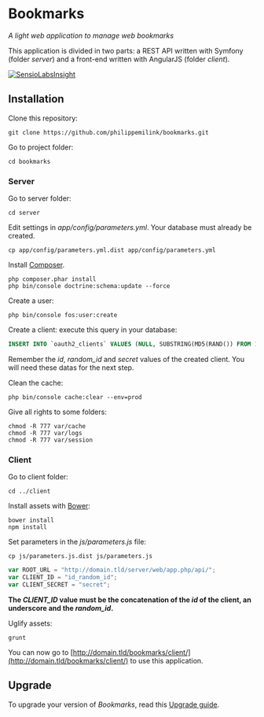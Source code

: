 # Bookmarks
*A light web application to manage web bookmarks*
 
This application is divided in two parts: a REST API written with Symfony (folder *server*) and a front-end written with AngularJS (folder *client*).

[![SensioLabsInsight](https://insight.sensiolabs.com/projects/283568a0-5403-464b-85fc-e34c45e746ba/big.png)](https://insight.sensiolabs.com/projects/283568a0-5403-464b-85fc-e34c45e746ba)

## Installation

Clone this repository: 
```shell
git clone https://github.com/philippemilink/bookmarks.git
```

Go to project folder: 
```shell
cd bookmarks
```

### Server

Go to server folder: 
```shell
cd server
```

Edit settings in *app/config/parameters.yml*. Your database must already be created.
```shell
cp app/config/parameters.yml.dist app/config/parameters.yml
```

Install [Composer](https://getcomposer.org/).

```shell
php composer.phar install
php bin/console doctrine:schema:update --force
```

Create a user:
```shell
php bin/console fos:user:create
```


Create a client: execute this query in your database: 
```sql
INSERT INTO `oauth2_clients` VALUES (NULL, SUBSTRING(MD5(RAND()) FROM 1 FOR 50), 'a:0:{}', SUBSTRING(MD5(RAND()) FROM 1 FOR 50), 'a:1:{i:0;s:8:"password";}');
```
Remember the *id*, *random_id* and *secret* values of the created client. You will need these datas for the next step.

Clean the cache: 
```shell
php bin/console cache:clear --env=prod
```

Give all rights to some folders:
```shell
chmod -R 777 var/cache
chmod -R 777 var/logs
chmod -R 777 var/session
```


### Client

Go to client folder: 
```shell
cd ../client
```

Install assets with [Bower](https://bower.io/): 
```shell
bower install
npm install
```

Set parameters in the *js/parameters.js* file:
```shell
cp js/parameters.js.dist js/parameters.js
```
```js
var ROOT_URL = "http://domain.tld/server/web/app.php/api/";
var CLIENT_ID = "id_random_id";
var CLIENT_SECRET = "secret";
```

**The *CLIENT_ID* value must be the concatenation of the *id* of the client, an underscore and the *random_id*.**


Uglify assets:
```shell
grunt
```

You can now go to [http://domain.tld/bookmarks/client/](http://domain.tld/bookmarks/client/) to use this application.


## Upgrade

To upgrade your version of *Bookmarks*, read this [Upgrade guide](https://github.com/philippemilink/bookmarks/blob/master/upgrade.md).